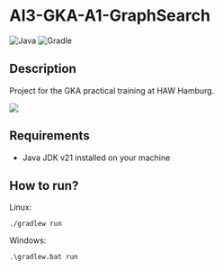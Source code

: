 # AI3-GKA-A1-GraphSearch
![Java](https://img.shields.io/badge/Java-ED8B00?style=for-the-badge&logo=openjdk&logoColor=white) ![Gradle](https://img.shields.io/badge/Gradle-02303A?style=for-the-badge&logo=Gradle&logoColor=white)

## Description
Project for the GKA practical training at HAW Hamburg.

![](https://github.com/BAAMMM1/AI3-GKA-A1-Graph/blob/fe2461553e13d2f0debe1a4afe7cdb7dc3556e5a/images/teaser.gif)

## Requirements
- Java JDK v21 installed on your machine

## How to run?
Linux:
```
./gradlew run
```

Windows:
```
.\gradlew.bat run
```
